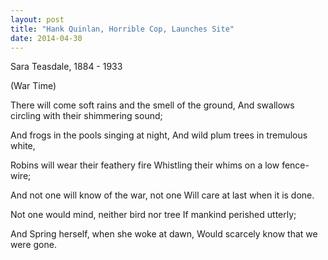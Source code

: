 ```yaml
---
layout: post
title: "Hank Quinlan, Horrible Cop, Launches Site"
date: 2014-04-30
---
```


Sara Teasdale, 1884 - 1933

(War Time)

There will come soft rains and the smell of the ground, 
And swallows circling with their shimmering sound;

And frogs in the pools singing at night,
And wild plum trees in tremulous white,

Robins will wear their feathery fire
Whistling their whims on a low fence-wire;

And not one will know of the war, not one
Will care at last when it is done.

Not one would mind, neither bird nor tree
If mankind perished utterly;

And Spring herself, when she woke at dawn,
Would scarcely know that we were gone. 
